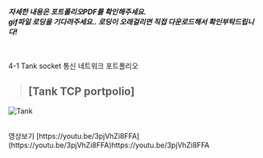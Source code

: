 ***자세한 내용은 포트폴리오PDF를 확인해주세요.***
<br>
***gif파일 로딩을 기다려주세요.. 로딩이 오래걸리면 직접 다운로드해서 확인부탁드립니다!***

<br><br>
4-1 Tank socket 통신 네트워크 포트폴리오
> ## [Tank TCP portpolio]
![Tank](230724_Tank.gif)

<br>
영상보기 [https://youtu.be/3pjVhZi8FFA](https://youtu.be/3pjVhZi8FFA)https://youtu.be/3pjVhZi8FFA
